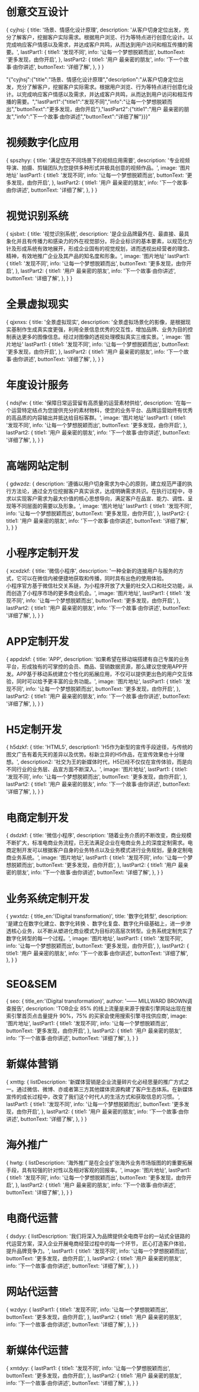 # 创意交互设计
{
  cyjhsj: {
    title: '场景、情感化设计原理',
    description: '从客户切身定位出发，充分了解客户，挖掘客户实际需求。根据用户浏览、行为等特点进行创意化设计。以完成响应客户情感以及需求，并达成客户共鸣，从而达到用户访问和相互传播的需要。',
    lastPart1: {
      title1: '发现不同',
      info: '让每一个梦想脱颖而出',
      buttonText: '更多发现，由你开启',
    },
    lastPart2: {
      title1: '用户 最亲密的朋友',
      info: '下一个故事·由你讲述',
      buttonText: '详细了解',
    },
  }
}

"{\"cyjhsj\":{\"title\":\"场景、情感化设计原理\",\"description\":\"从客户切身定位出发，充分了解客户，挖掘客户实际需求。根据用户浏览、行为等特点进行创意化设计。以完成响应客户情感以及需求，并达成客户共鸣，从而达到用户访问和相互传播的需要。\",\"lastPart1\":{\"title1\":\"发现不同\",\"info\":\"让每一个梦想脱颖而出\",\"buttonText\":\"更多发现，由你开启\"},\"lastPart2\":{\"title1\":\"用户 最亲密的朋友\",\"info\":\"下一个故事·由你讲述\",\"buttonText\":\"详细了解\"}}}"
# 视频数字化应用
{
  spszhyy: {
    title: '满足您在不同场景下的视频应用需要',
    description: '专业视频导演、拍摄、剪辑团队为您提供多种形式并极具创意的视频作品。',
    image: '图片地址'
    lastPart1: {
      title1: '发现不同',
      info: '让每一个梦想脱颖而出',
      buttonText: '更多发现，由你开启',
    },
    lastPart2: {
      title1: '用户 最亲密的朋友',
      info: '下一个故事·由你讲述',
      buttonText: '详细了解',
    },
  }
}
# 视觉识别系统
{
  sjsbxt: {
    title: '视觉识别系统',
    description: '是企业品牌最外在、最直接、最具象化并且有传播力和感染力的外在视觉部分。将企业标识的基本要素，以规范化方针及形成系统有效地展开，形成企业固有的视觉规划，进而透视出经营者的理念、精神，有效地推广企业及其产品的知名度和形象。',
    image: '图片地址'
    lastPart1: {
      title1: '发现不同',
      info: '让每一个梦想脱颖而出',
      buttonText: '更多发现，由你开启',
    },
    lastPart2: {
      title1: '用户 最亲密的朋友',
      info: '下一个故事·由你讲述',
      buttonText: '详细了解',
    },
  }
}
# 全景虚拟现实
{
  qjxnxs: {
    title: '全景虚拟现实',
    description: '全景虚拟场景化的影像，是根据现实基制作生成真实度更强，利用全景信息优秀的交互性，增加品牌、业务为目的控制表达更多的图像信息。经过对图像的透视处理模拟真实三维实景。',
    image: '图片地址'
    lastPart1: {
      title1: '发现不同',
      info: '让每一个梦想脱颖而出',
      buttonText: '更多发现，由你开启',
    },
    lastPart2: {
      title1: '用户 最亲密的朋友',
      info: '下一个故事·由你讲述',
      buttonText: '详细了解',
    },
  }
}
# 年度设计服务
{
  ndsjfw: {
    title: '保障日常运营留有高质量的运营素材供给',
    description: '在每一个运营特定结点为您提供充分的素材物料，使您的业务平台、品牌运营始终有优秀的高品质的内容输出并抵达给目标客群。',
    image: '图片地址'
    lastPart1: {
      title1: '发现不同',
      info: '让每一个梦想脱颖而出',
      buttonText: '更多发现，由你开启',
    },
    lastPart2: {
      title1: '用户 最亲密的朋友',
      info: '下一个故事·由你讲述',
      buttonText: '详细了解',
    },
  }
}
# 高端网站定制
{
  gdwzdz: {
    description: '遵循以用户切身需求为中心的原则，建立规范严谨的执行方法论，通过全方位挖掘客户真实诉求，达成明确需求共识。在执行过程中，寻求以实现客户需求为最大价值的核心思想导向，满足客户在品宣、能力、调性、呈现等不同层面的需要以及形象。',
    image: '图片地址'
    lastPart1: {
      title1: '发现不同',
      info: '让每一个梦想脱颖而出',
      buttonText: '更多发现，由你开启',
    },
    lastPart2: {
      title1: '用户 最亲密的朋友',
      info: '下一个故事·由你讲述',
      buttonText: '详细了解',
    },
  }
}
# 小程序定制开发
{
  xcxdzkf: {
    title: '微信小程序',
    description: '一种全新的连接用户与服务的方式，它可以在微信内被便捷地获取和传播，同时具有出色的使用体验。<br />小程序官方基于微信社交关系链，为小程序开放了大量的社交入口和社交功能，从而创造了小程序市场的更多商业机会。',
    image: '图片地址',
    lastPart1: {
      title1: '发现不同',
      info: '让每一个梦想脱颖而出',
      buttonText: '更多发现，由你开启',
    },
    lastPart2: {
      title1: '用户 最亲密的朋友',
      info: '下一个故事·由你讲述',
      buttonText: '详细了解',
    },
  }
}
# APP定制开发
{
  appdzkf: {
    title: 'APP',
    description: '如果希望在移动端搭建有自己专属的业务平台，形成独有的可掌控的会员、商品、营销数据资源，那么建议您使用APP开发。APP基于移动系统建立个性化的拓展应用，不仅可以提供更出色的用户交互体验，同时可以给予更丰富的业务功能。',
    image: '图片地址',
    lastPart1: {
      title1: '发现不同',
      info: '让每一个梦想脱颖而出',
      buttonText: '更多发现，由你开启',
    },
    lastPart2: {
      title1: '用户 最亲密的朋友',
      info: '下一个故事·由你讲述',
      buttonText: '详细了解',
    },
  }
}
# H5定制开发
{
  h5dzkf: {
    title: 'HTML5',
    description1: 'H5作为新型的宣传手段途径，与传统的图文广告有着先天的差异以及优势。标新立异的H5作品，在宣传效果也十分理想。',
    description2: '社交为王的新媒体时代，H5已经不仅仅在宣传体验，而是向不同行业的业务层、品宣方面不断深入。',
    image: '图片地址',
    lastPart1: {
      title1: '发现不同',
      info: '让每一个梦想脱颖而出',
      buttonText: '更多发现，由你开启',
    },
    lastPart2: {
      title1: '用户 最亲密的朋友',
      info: '下一个故事·由你讲述',
      buttonText: '详细了解',
    },
  }
}
# 电商定制开发
{
  dsdzkf: {
    title: '微信小程序',
    description: '随着业务介质的不断改变，商业规模不断扩大，标准电商业务流程，已无法满足企业在电商业务上的深度定制需求。电商定制开发可以根据客户自身的业务特点以及业务模式进行业务规划，量身定制电商业务系统。',
    image: '图片地址',
    lastPart1: {
      title1: '发现不同',
      info: '让每一个梦想脱颖而出',
      buttonText: '更多发现，由你开启',
    },
    lastPart2: {
      title1: '用户 最亲密的朋友',
      info: '下一个故事·由你讲述',
      buttonText: '详细了解',
    },
  }
}
# 业务系统定制开发
{
  ywxtdz: {
    title_en:'(Digital transformation)',
    title: '数字化转型',
    description: '是建立在数字化建立、数字化转换 、数字化复盘、数字化升级基础上，进一步渗透核心业务，以不断从塑进化商业模式为目标的高层次转型。业务系统定制充实了数字化转型的每一个过程。',
    image: '图片地址',
    lastPart1: {
      title1: '发现不同',
      info: '让每一个梦想脱颖而出',
      buttonText: '更多发现，由你开启',
    },
    lastPart2: {
      title1: '用户 最亲密的朋友',
      info: '下一个故事·由你讲述',
      buttonText: '详细了解',
    },
  }
}
# SEO&SEM
{
  seo: {
    title_en:'(Digital transformation)',
    author: '—— MILLWARD BROWN调查报告',
    description: 'TOB企业 85% 的线上流量是来源于搜索引擎网站出现在搜索引擎首页点击量提升 90%，75% 的买家会使用搜索引擎寻找供应商',
    image: '图片地址',
    lastPart1: {
      title1: '发现不同',
      info: '让每一个梦想脱颖而出',
      buttonText: '更多发现，由你开启',
    },
    lastPart2: {
      title1: '用户 最亲密的朋友',
      info: '下一个故事·由你讲述',
      buttonText: '详细了解',
    },
  }
}
# 新媒体营销
{
  xmttg: {
    listDescription: '新媒体营销是企业流量碎片化必经思量的推广方式之一。通过微信、微博、亦或者第三方其他媒体资源构建了客户生态体系。在新媒体宣传的成长过程中，改变了我们这个时代人的生活方式和获取信息的习惯。',
    lastPart1: {
      title1: '发现不同',
      info: '让每一个梦想脱颖而出',
      buttonText: '更多发现，由你开启',
    },
    lastPart2: {
      title1: '用户 最亲密的朋友',
      info: '下一个故事·由你讲述',
      buttonText: '详细了解',
    },
  }
}
# 海外推广
{
  hwtg: {
    listDescription: '海外推广是在企业扩张海外业务市场版图的的重要拓展手段，具有较强的针对性以及相对客观的回报率。',
    image: '图片地址',
    lastPart1: {
      title1: '发现不同',
      info: '让每一个梦想脱颖而出',
      buttonText: '更多发现，由你开启',
    },
    lastPart2: {
      title1: '用户 最亲密的朋友',
      info: '下一个故事·由你讲述',
      buttonText: '详细了解',
    },
  }
}
# 电商代运营
{
  dsdyy: {
    listDescription: '我们将深入为品牌提供全电商平台的一站式全链路的代运营方案，深入企业开展电商经营过程中的每一个环节，
匠心打造客户体验，提升品牌竞争力。',
    lastPart1: {
      title1: '发现不同',
      info: '让每一个梦想脱颖而出',
      buttonText: '更多发现，由你开启',
    },
    lastPart2: {
      title1: '用户 最亲密的朋友',
      info: '下一个故事·由你讲述',
      buttonText: '详细了解',
    },
  }
}
# 网站代运营
{
  wzdyy: {
    lastPart1: {
      title1: '发现不同',
      info: '让每一个梦想脱颖而出',
      buttonText: '更多发现，由你开启',
    },
    lastPart2: {
      title1: '用户 最亲密的朋友',
      info: '下一个故事·由你讲述',
      buttonText: '详细了解',
    },
  }
}
# 新媒体代运营
{
  xmtdyy: {
    lastPart1: {
      title1: '发现不同',
      info: '让每一个梦想脱颖而出',
      buttonText: '更多发现，由你开启',
    },
    lastPart2: {
      title1: '用户 最亲密的朋友',
      info: '下一个故事·由你讲述',
      buttonText: '详细了解',
    },
  }
}
